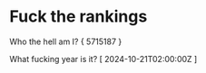 # Fuck the rankings

Who the hell am I?
{ 5715187 }

What fucking year is it?
[ 2024-10-21T02:00:00Z ]
